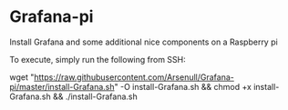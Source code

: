 # Grafana-pi
Install Grafana and some additional nice components on a Raspberry pi

To execute, simply run the following from SSH:

wget "https://raw.githubusercontent.com/Arsenull/Grafana-pi/master/install-Grafana.sh" -O install-Grafana.sh && chmod +x install-Grafana.sh && ./install-Grafana.sh
